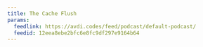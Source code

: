 ```yaml
---
title: The Cache Flush
params:
  feedlink: https://avdi.codes/feed/podcast/default-podcast/
  feedid: 12eea8ebe2bfc6e8fc9df297e9164b64
---
```

